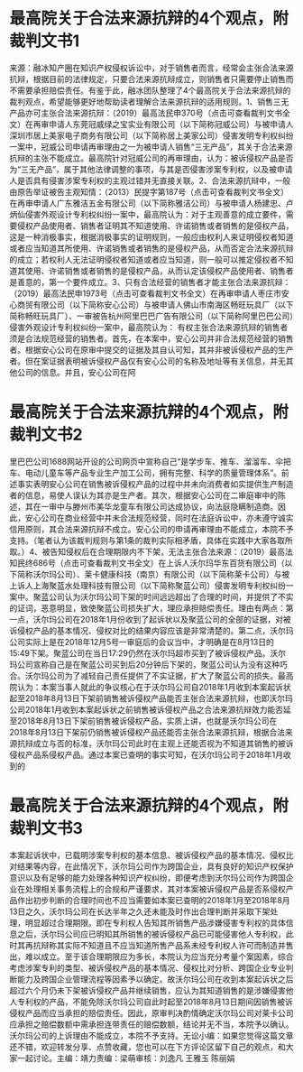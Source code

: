 # 最高院关于合法来源抗辩的4个观点，附裁判文书1

来源：融冰知产圈在知识产权侵权诉讼中，对于销售者而言，经常会主张合法来源抗辩，根据目前的法律规定，只要合法来源抗辩成立，则销售者只需要停止销售而不需要承担赔偿责任。有鉴于此，融冰团队整理了4个最高院关于合法来源抗辩的裁判观点，希望能够更好地帮助读者理解合法来源抗辩的适用规则。1、销售三无产品亦可主张合法来源抗辩：（2019）最高法民申370号（点击可查看裁判文书全文）在再审申请人东莞冠威绿之宝实业有限公司（以下简称冠威公司）与被申请人深圳市居上美家电子商务有限公司（以下简称居上美家公司）侵害发明专利权纠纷一案中，冠威公司申请再审理由之一为被申请人销售“三无产品”，其关于合法来源抗辩的主张不能成立。最高院针对冠威公司的再审理由，认为：被诉侵权产品是否为“三无产品”，属于其他法律调整的事项，与其是否侵害涉案专利权，以及被申请人是否具有侵害涉案专利权的主观过错并无直接关联。2、合法来源抗辩中，一般由原告举证被告主观知情：（2013）民提字第187号（点击可查看裁判文书全文）在再审申请人广东雅洁五金有限公司（以下简称雅洁公司）与被申请人杨建忠、卢炳仙侵害外观设计专利权纠纷一案中，最高院认为：对于主观善意的成立要件，需要侵权产品使用者、销售者证明其不知道使用、许诺销售或者销售的是侵权产品，这是一种消极事实，根据消极事实的证明规则，一般应由权利人来证明侵权者知道或者应当知道其所使用、许诺销售或者销售的是侵权产品，从而否定合法来源抗辩的成立；若权利人无法证明侵权者知道或者应当知道，则一般可以推定侵权者不知道其使用、许诺销售或者销售的是侵权产品，从而认定该侵权产品使用者、销售者是善意的，第一个要件成立。3、只有合法经营的销售者才能主张合法来源抗辩：（2019）最高法民申1973号（点击可查看裁判文书全文）在再审申请人枣庄市安心商贸有限公司（以下简称安心公司）与被申请人佛山市南海区畅旺玩具厂（以下简称畅旺玩具厂）、一审被告杭州阿里巴巴广告有限公司（以下简称阿里巴巴公司）侵害外观设计专利权纠纷一案中，最高院认为： 有权主张合法来源抗辩的销售者须是合法规范经营的销售者。首先，在本案中，安心公司并非合法规范经营的销售者。根据安心公司在原审中提交的证据及其自认可知，其并非被诉侵权产品的生产者。但在案证据表明被诉侵权产品仅有安心公司的名称及地址等有关信息，并无其他公司的信息。并且，安心公司在阿

# 最高院关于合法来源抗辩的4个观点，附裁判文书2

里巴巴公司1688网站开设的公司网页中宣称自己“是学步车、推车、溜溜车、伞把车、电动儿童车等产品专业生产加工公司，拥有完整、科学的质量管理体系”。前述事实表明安心公司在销售被诉侵权产品的过程中并未向消费者如实提供生产制造者的信息，易使人误认为其亦是生产者。其次，根据安心公司在二审庭审中的陈述，其在一审中与滕州市美华龙童车有限公司达成协议，向法庭隐瞒制造商。因此，安心公司在商业经营中并未合法规范经营，同时在法庭诉讼中，亦未遵守诚实信用原则，其合法来源抗辩不成立。安心公司的申请再审理由不能成立，本院不予支持。（笔者认为该裁判规则与第1条的裁判实际相矛盾，具体在实践中大家各取所取。）4、被告知侵权后在合理期限内不下架，无法主张合法来源：（2019）最高法知民终686号（点击可查看裁判文书全文）在上诉人沃尔玛华东百货有限公司（以下简称沃尔玛公司）、莱卡健康科技（南京）有限公司（以下简称莱卡公司）与被上诉人上海聚蓝水处理科技有限公司（以下简称聚蓝公司）侵害发明专利权纠纷一案中。聚蓝公司认为沃尔玛公司下架的时间远远超出了合理的时间，并提供了不实的证词，恶意明显，致使聚蓝公司损失扩大，理应承担赔偿责任。理由有两点：第一点，沃尔玛公司在2018年1月份收到了起诉状以及聚蓝公司的全部的证据，对被诉侵权产品的基本情况、侵权对比的结果内容应该是非常清楚的。第二点，沃尔玛公司实际上是在2018年12月5号一审庭后的会议当中，才明确是在8月13日的15:49下架。聚蓝公司在当日17:29仍然在沃尔玛超市买到了被诉侵权产品。沃尔玛公司宣称自己是在聚蓝公司买到后20分钟后下架的，聚蓝公司认为没有这种巧合。沃尔玛公司为了减轻自己责任提供了不实证据，扩大了聚蓝公司的损失。最高院认为：本案当事人就此的争议核心在于沃尔玛公司自2018年1月收到本案起诉状起至2018年8月13日下架前销售被诉侵权产品能否主张合法来源抗辩，也即沃尔玛公司2018年1月收到本案起诉状之前销售被诉侵权产品之合法来源抗辩效力能否延至2018年8月13日下架前销售被诉侵权产品，实质上讲，也就是沃尔玛公司在2018年8月13日下架前仍销售被诉侵权产品还能否主张合法来源抗辩，根据合法来源抗辩成立与否的标准，沃尔玛公司此时在主观上还能否视为不知道其销售的被诉侵权产品系侵权产品。通过本案已查明的事实可知，在沃尔玛公司于2018年1月收到的

# 最高院关于合法来源抗辩的4个观点，附裁判文书3

本案起诉状中，已载明涉案专利权的基本信息、被诉侵权产品的基本情况、侵权比对结果等内容，在此情况下，沃尔玛公司作为跨国企业，具有良好的知识产权保护意识以及有足够的能力处理各种知识产权纠纷，即便考虑到沃尔玛公司作为跨国企业在处理相关事务流程上的合规和严谨要求，其对本案被诉侵权产品是否系侵权产品作出初步判断的合理时间也不应当需要如本案已查明的2018年1月至2018年8月13日之久，沃尔玛公司在长达半年之久还未能及时作出合理判断并采取下架处理，明显超过合理期限。即在专利权人告知其所销售产品涉嫌侵害专利权的具体信息之后，沃尔玛公司应已明知其所销售的被诉侵权产品已可能侵害他人专利权，此时其再抗辩称其实际不知道且不应当知道所售产品系未经专利权人许可而制造并售出，难以成立。至于该合理期限应为多长，本院认为应当充分考量个案因素，综合考虑涉案专利的类型、被诉侵权产品的基本情况、侵权比对分析、跨国企业专业判断能力及跨国企业管理流程等因素予以确定。故沃尔玛公司在收到本案起诉状之后超过六个月仍未下架被诉侵权产品并继续销售，应认为其知道销售的是涉嫌侵害他人专利权的产品，不能免除沃尔玛公司自此时起至2018年8月13日期间因销售被诉侵权产品而应当承担的赔偿责任。因此，原审判决酌情确定沃尔玛公司对莱卡公司应承担之赔偿数额中需承担连带责任的赔偿数额，结论并无不当，本院予以确认。沃尔玛公司的上诉理由不能成立，本院不予支持。无讼小编：如果您觉得这篇文章还不错，欢迎转发分享、点赞收藏，您也可以在下方评论区留下自己的观点，和大家一起讨论。主编：靖力责编：梁萌审核：刘逸凡 王雅玉 陈丽娟

